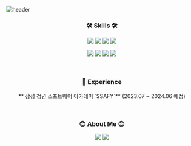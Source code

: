 <!-- 상단 간판 -->
![header](https://capsule-render.vercel.app/api?type=soft&color=auto&height=150&section=header&text=JiwonRyu&fontSize=70&animation=twinkling)

<!-- 스킬 -->
<h3 align="center">🛠 Skills 🛠</h3>
<p align="center">
  <img src="https://img.shields.io/badge/Java-007396?style=flat-square&logo=Java&logoColor=white"/>  <img src="https://img.shields.io/badge/Javascript-F9DC3E?style=flat-square&logo=javascript&logoColor=white"/>  <img src="https://img.shields.io/badge/Python-3776AB?style=flat-square&logo=python&logoColor=white"/> <img src="https://img.shields.io/badge/MySQL-4479A1?style=flat-square&logo=mysql&logoColor=white"/>
</p>
<p align="center">
  <img src="https://img.shields.io/badge/vuedotjs-4FC08D?style=flat-square&logo=vuedotjs&logoColor=white"/>  <img src="https://img.shields.io/badge/Spring Boot-6DB33F?style=flat-square&logo=springboot&logoColor=white"/>  <img src="https://img.shields.io/badge/django-092E20?style=flat-square&logo=django&logoColor=white"/>  <img src="https://img.shields.io/badge/MyBatis-D71921?style=flat-square&logo=Java&logoColor=white"/>
</p>
<br>




<!-- 경험 -->
<h3 align="center"> 📖 Experience </h3>
<p align="center">
  ** 삼성 청년 소프트웨어 아카데미 `SSAFY`** (2023.07 ~ 2024.06 예정)
</p>
<br>





<!-- 프로젝트 -->
<!--
<h3 align="center"> 📖 Project </h3>
<div align="center" style="text-align:center">
  
  [![Velog's GitHub stats](https://velog-readme-stats.vercel.app/api?name=woo0_hooo&tag=기술면접대비)](https://velog.io/@woo0_hooo)
  
</div>
<br>
-->





<!-- 커리어 -->
<!-- 
<h3 align="center"> Career </h3>
<p align="center">

</p>
<br>
-->





<!-- About Me -->
<h3 align="center"> 😊 About Me 😊 </h3>
<p align="center">
  <a href="https://koreamarin.github.io/" target="_blank"><img src="https://img.shields.io/badge/Blog-D6180B?style=flat-square&logo=bloglovin&logoColor=white"/></a>
  <a href="mailto:awldnjs2@gmail.com" target="_blank"><img src="https://img.shields.io/badge/awldnjs2@gmail.com-EA4335?style=flat-square&logo=Gmail&logoColor=white"/></a>
</p>





<!-- 백준 -->
<!--
<div align='center'>

## Algorithm Rank
  [![Solved.ac 프로필](http://mazassumnida.wtf/api/v2/generate_badge?boj=rgw95)](https://solved.ac/rgw95)
</div>
-->
